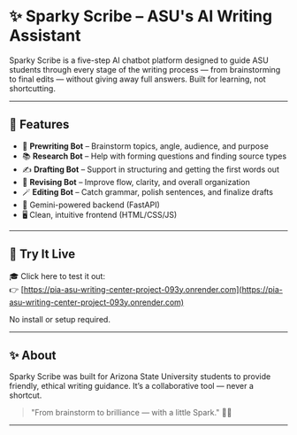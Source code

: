 # ✨ Sparky Scribe – ASU's AI Writing Assistant

Sparky Scribe is a five-step AI chatbot platform designed to guide ASU students through every stage of the writing process — from brainstorming to final edits — without giving away full answers. Built for learning, not shortcutting.

---

## 🚀 Features

- 🧠 **Prewriting Bot** – Brainstorm topics, angle, audience, and purpose
- 📚 **Research Bot** – Help with forming questions and finding source types
- ✍️ **Drafting Bot** – Support in structuring and getting the first words out
- 🔁 **Revising Bot** – Improve flow, clarity, and overall organization
- 🪄 **Editing Bot** – Catch grammar, polish sentences, and finalize drafts
- 🔗 Gemini-powered backend (FastAPI)
- 🖥️ Clean, intuitive frontend (HTML/CSS/JS)

---

## 🔗 Try It Live

🎓 Click here to test it out:  
👉 [https://pia-asu-writing-center-project-093y.onrender.com](https://pia-asu-writing-center-project-093y.onrender.com)

No install or setup required.

---

## ✨ About

Sparky Scribe was built for Arizona State University students to provide friendly, ethical writing guidance. It’s a collaborative tool — never a shortcut.

> "From brainstorm to brilliance — with a little Spark." 🔱✨

---
